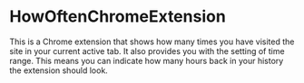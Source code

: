 # HowOftenChromeExtension
This is a Chrome extension that shows how many times you have visited the site in your current active tab.
It also provides you with the setting of time range. This means you can indicate how many hours back in your history the extension should look.
